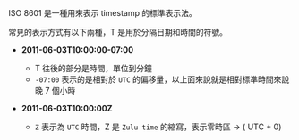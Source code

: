 
ISO 8601 是一種用來表示 timestamp 的標準表示法。

常見的表示方式有以下兩種，T 是用於分隔日期和時間的符號。

- **2011-06-03T10:00:00-07:00**
	- T 往後的部分是時間，單位到分鐘
	- `-07:00` 表示的是相對於 `UTC` 的偏移量，以上面來說就是相對標準時間來說晚 7 個小時

- **2011-06-03T10:00:00Z**
	- `Z` 表示為 `UTC` 時間，Z 是 `Zulu time` 的縮寫，表示零時區 -> ( UTC + 0)